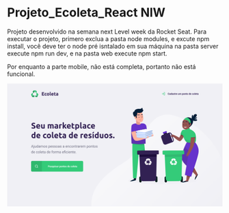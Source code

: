 # Projeto_Ecoleta_React NlW
Projeto desenvolvido na semana next Level week da Rocket Seat.
Para executar o projeto, primero exclua a pasta node modules, e excute npm install, você deve ter o node pré isntalado em sua máquina
na pasta server execute npm run dev, e na pasta web execute npm start.

Por enquanto a parte mobile, não está completa, portanto não está funcional.

![Ecoleta](https://github.com/RichardFelipe-collab/Projeto_Ecoleta_React/blob/master/ecoleta.png)

